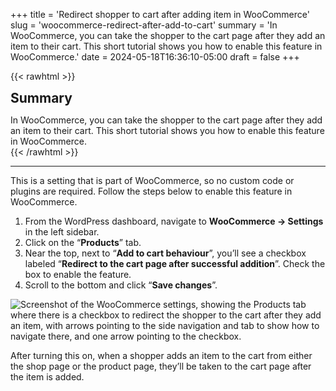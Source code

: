 +++
title = 'Redirect shopper to cart after adding item in WooCommerce'
slug = 'woocommerce-redirect-after-add-to-cart'
summary = 'In WooCommerce, you can take the shopper to the cart page after they add an item to their cart. This short tutorial shows you how to enable this feature in WooCommerce.'
date = 2024-05-18T16:36:10-05:00
draft = false
+++

{{< rawhtml >}}
<div class="rounded-lg px-8 py-8 bg-[#804D79E3] text-gray-50 text-lg">
	<h2 class="text-gray-50" style="margin-top: 0; margin-bottom: 0.6rem;">Summary</h2>
	<p style="margin-bottom: 0;">In WooCommerce, you can take the shopper to the cart page after they add an item to their cart. This short tutorial shows you how to enable this feature in WooCommerce.</p>
</div>
{{< /rawhtml >}}

***

This is a setting that is part of WooCommerce, so no custom code or plugins are required. Follow the steps below to enable this feature in WooCommerce.

1. From the WordPress dashboard, navigate to **WooCommerce → Settings** in the left sidebar.
2. Click on the “**Products**” tab.
3. Near the top, next to “**Add to cart behaviour**”, you’ll see a checkbox labeled “**Redirect to the cart page after successful addition**”. Check the box to enable the feature.
4. Scroll to the bottom and click “**Save changes**”.

![Screenshot of the WooCommerce settings, showing the Products tab where there is a checkbox to redirect the shopper to the cart after they add an item, with arrows pointing to the side navigation and tab to show how to navigate there, and one arrow pointing to the checkbox.](/blog/woocommerce-redirect-after-add-to-cart/redirect-after-add-to-cart.webp)

After turning this on, when a shopper adds an item to the cart from either the shop page or the product page, they’ll be taken to the cart page after the item is added.
